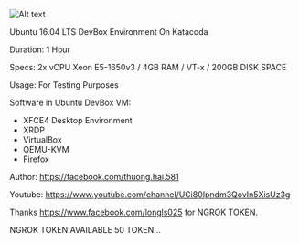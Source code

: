 ![Alt text](https://i.ibb.co/xjT3ZTL/image.png "Screenshot")

Ubuntu 16.04 LTS DevBox Environment On Katacoda

Duration: 1 Hour

Specs: 2x vCPU Xeon E5-1650v3 / 4GB RAM / VT-x / 200GB DISK SPACE

Usage: For Testing Purposes

Software in Ubuntu DevBox VM:
 - XFCE4 Desktop Environment
 - XRDP
 - VirtualBox
 - QEMU-KVM
 - Firefox

Author: https://facebook.com/thuong.hai.581

Youtube: https://www.youtube.com/channel/UCi80Ipndm3QovIn5XisUz3g

Thanks https://www.facebook.com/longls025 for NGROK TOKEN.

NGROK TOKEN AVAILABLE 50 TOKEN...




